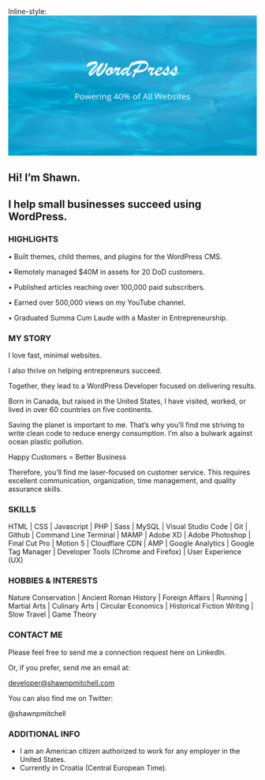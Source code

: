 Inline-style: 
![Image saying that WordPress powers 40% of all websites.](https://github.com/shawnpmitchell/images/blob/main/shawn-p-mitchell-wordpress-developer-cover.jpg "WordPress Powers 40% of All Websites")

## Hi! I’m Shawn. 

## I help small businesses succeed using WordPress.

### HIGHLIGHTS

• Built themes, child themes, and plugins for the WordPress CMS.

• Remotely managed $40M in assets for 20 DoD customers.

• Published articles reaching over 100,000 paid subscribers.

• Earned over 500,000 views on my YouTube channel.

• Graduated Summa Cum Laude with a Master in Entrepreneurship.

### MY STORY

I love fast, minimal websites. 

I also thrive on helping entrepreneurs succeed.

Together, they lead to a WordPress Developer focused on delivering results.

Born in Canada, but raised in the United States, I have visited, worked, or lived in over 60 countries on five continents.

Saving the planet is important to me. That’s why you’ll find me striving to write clean code to reduce energy consumption. I’m also a bulwark against ocean plastic pollution.

Happy Customers = Better Business

Therefore, you’ll find me laser-focused on customer service. This requires excellent communication, organization, time management, and quality assurance skills.

### SKILLS

HTML | CSS | Javascript | PHP | Sass | MySQL | Visual Studio Code | Git | Github | Command Line Terminal | MAMP | Adobe XD | Adobe Photoshop | Final Cut Pro | Motion 5 | Cloudflare CDN | AMP | Google Analytics | Google Tag Manager | Developer Tools (Chrome and Firefox) | User Experience (UX)

### HOBBIES & INTERESTS

Nature Conservation | Ancient Roman History | Foreign Affairs | Running | Martial Arts | Culinary Arts | Circular Economics | Historical Fiction Writing | Slow Travel | Game Theory

### CONTACT ME 

Please feel free to send me a connection request here on LinkedIn.

Or, if you prefer, send me an email at:

developer@shawnpmitchell.com

You can also find me on Twitter:

@shawnpmitchell

### ADDITIONAL INFO

* I am an American citizen authorized to work for any employer in the United States.
* Currently in Croatia (Central European Time). 
